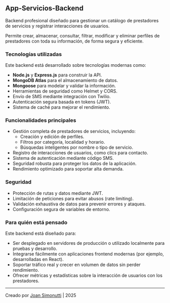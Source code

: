 ## App-Servicios-Backend

Backend profesional diseñado para gestionar un catálogo de prestadores de servicios y registrar interacciones de usuarios.

Permite crear, almacenar, consultar, filtrar, modificar y eliminar perfiles de prestadores con toda su información, de forma segura y eficiente.

### Tecnologías utilizadas

Este backend está desarrollado sobre tecnologías modernas como:

- **Node.js** y **Express.js** para construir la API.
- **MongoDB Atlas** para el almacenamiento de datos.
- **Mongoose** para modelar y validar la información.
- Herramientas de seguridad como Helmet y CORS.
- Envío de SMS mediante integración con Twilio.
- Autenticación segura basada en tokens (JWT).
- Sistema de caché para mejorar el rendimiento.

### Funcionalidades principales

- Gestión completa de prestadores de servicios, incluyendo:
  - Creación y edición de perfiles.
  - Filtros por categoría, localidad y horario.
  - Búsquedas inteligentes por nombre o tipo de servicio.
- Registro de interacciones de usuarios, como clics para contacto.
- Sistema de autenticación mediante código SMS.
- Seguridad robusta para proteger los datos de la aplicación.
- Rendimiento optimizado para soportar alta demanda.

### Seguridad

- Protección de rutas y datos mediante JWT.
- Limitación de peticiones para evitar abusos (rate limiting).
- Validación exhaustiva de datos para prevenir errores y ataques.
- Configuración segura de variables de entorno.

### Para quién está pensado

Este backend está diseñado para:

- Ser desplegado en servidores de producción o utilizado localmente para pruebas y desarrollo.
- Integrarse fácilmente con aplicaciones frontend modernas (por ejemplo, desarrolladas en React).
- Soportar tráfico real y crecer en volumen de datos sin perder rendimiento.
- Ofrecer métricas y estadísticas sobre la interacción de usuarios con los prestadores.

---

Creado por [Joan Simonutti](https://www.linkedin.com/in/joansimonutti/) | 2025

<!--
## App-Servicios-Backend

- Backend profesional diseñado para gestionar un catálogo de prestadores de servicios y registrar interacciones de usuarios.

- Permite crear, almacenar, consultar, filtrar, modificar y eliminar perfiles de prestadores con toda su información.

### Tecnologías utilizadas:

- **Node.js**: Entorno de ejecución JavaScript del lado del servidor.
- **Express.js**: Framework web ligero para construir rutas y manejar peticiones HTTP.
- **MongoDB Atlas**: Base de datos NoSQL en la nube, usada para almacenar los servicios.
- **Mongoose**: ODM (Object Data Modeling) que permite modelar y validar documentos en MongoDB con esquemas.
- **dotenv**: Para manejar variables de entorno sensibles sin exponerlas en el código.
- **Joi**: Librería de validación de datos para entradas (GET, POST, PUT).
- **helmet**: Middleware de seguridad HTTP.
- **compression**: Middleware para comprimir las respuestas y mejorar el rendimiento.
- **morgan**: Middleware para loguear las peticiones HTTP en consola.
- **Node-Cache**: Sistema de cache en memoria para optimizar el rendimiento de las consultas GET a servicios.
- **cors**: Permite habilitar llamadas desde otros dominios (CORS).
- **winston**: Librería de logging profesional para entornos de desarrollo y producción.
- **jsonwebtoken (JWT)**: Para autenticación segura.
- **express-rate-limit**: Para limitar requests y proteger rutas sensibles.
- **twilio**: Para envío de SMS.

## Funcionalidades implementadas

### CRUD de servicios (`/serv`)

- **GET** con filtros avanzados por:

  - Categoría.
  - Localidad.
  - Horario.
  - Urgencias 24hs.
  - Coincidencias parciales por nombre o tipo de servicio (filtros `nombre` y `tipoServicioLike`).
  - Paginación (`limit`, `skip`) y ordenamiento (`sort`).

- **POST** y **PUT** con validación estricta de estructura y formato.
- **DELETE** por ID.
- **Cache inteligente** de 60 segundos para consultas GET de /serv para reducir la carga de MongoDB.

### Registro de clics (`/clic`)

- Registra cuándo un usuario contacta a un prestador.
- Guarda: ID del prestador, tipo de clic, fecha/hora.
- Permite consultar todos los clics registrados y filtrar por ID de prestador.

### Seguridad y profesionalismo

- `helmet`, `cors`, `compression` y `morgan` correctamente aplicados.
- Manejo de errores robusto:

  - 400 para validaciones fallidas.
  - 404 para rutas inválidas.
  - 500 para errores internos.

- Variables de entorno centralizadas en `.env` para separar configuración sensible.
- Código comentado línea por línea, pensado para trabajo en equipo y mantenimiento a largo plazo.
- Uso de JWT para proteger rutas privadas.
- Rate limiting en las rutas `/auth` (máx. 4 requests/hora por IP).
- Logs profesionales con Winston para seguimiento de errores y procesos.

## Autenticación (`/auth`)

- Registro de usuarios mediante SMS.
- Envío de código de verificación al teléfono ingresado.
- Verificación del código y emisión de token JWT.
- Limpieza automática de códigos expirados.

### Endpoints Auth

#### POST `/auth/register`

Envía SMS al número ingresado.

**Body:**

```json
{
  "telefono": "+34624001234"
}
```

**Respuesta (modo desarrollo):**

```json
{
  "mensaje": "Código de verificación enviado (modo desarrollo, SMS simulado).",
  "codigo": "123456"
}
```

#### POST `/auth/verify`

Verifica el código y devuelve un token JWT.

**Body:**

```json
{
  "telefono": "+34624001234",
  "codigo": "123456"
}
```

**Respuesta:**

```json
{
  "mensaje": "Teléfono verificado correctamente.",
  "token": "<jwt-token>"
}
```

#### DELETE `/auth/cleanup`

Elimina códigos de verificación expirados.

**Respuesta:**

```json
{
  "success": true,
  "message": "Códigos expirados eliminados.",
  "usuariosLimpiados": 2
}
```

## Rutas privadas

Ejemplo de ruta privada que requiere token:

```
GET /privado
Authorization: Bearer <jwt-token>
```

**Respuesta:**

```json
{
  "mensaje": "Accediste a una ruta privada con éxito.",
  "usuario": {
    "userId": "...",
    "telefono": "+34624001234"
  }
}
```

## Ejemplo de flujo completo `/clic` vinculado a un servicio

### 1. Crear un servicio

```
POST /serv
```

**Body:**

```json
{
  "nombre": "Pedro López",
  "telefono": "+34624001234",
  "categoria": "Electricidad",
  "tipoServicio": "Instalaciones eléctricas en viviendas",
  "localidad": "Valencia",
  "horaDesde": 8,
  "horaHasta": 18,
  "urgencias24hs": true,
  "localidadesCercanas": false
}
```

### 2. Registrar un clic

```
POST /clic
```

**Body:**

```json
{
  "serviceId": "663c5c6e35f8adcb9ff5d92b",
  "tipo": "WhatsApp"
}
```

### 3. Consultar clics

```
GET /clic
```

**Respuesta:**

```json
[
  {
    "_id": "...",
    "serviceId": "663c5c6e35f8adcb9ff5d92b",
    "tipo": "WhatsApp",
    "createdAt": "...",
    "updatedAt": "..."
  }
]
```

## Ejemplos de errores

**400 Bad Request**

```json
{
  "error": "El campo nombre es obligatorio."
}
```

**404 Not Found**

```json
{
  "error": "Servicio no encontrado"
}
```

**500 Internal Server Error**

```json
{
  "error": "Error interno del servidor"
}
```

## Variables de entorno

| Variable            | Descripción                            |
| ------------------- | -------------------------------------- |
| MONGO_URI           | URI de conexión a MongoDB Atlas        |
| JWT_SECRET          | Clave secreta para firmar tokens       |
| JWT_EXPIRES_IN      | Tiempo de expiración de los tokens JWT |
| TWILIO_ACCOUNT_SID  | SID de cuenta Twilio                   |
| TWILIO_AUTH_TOKEN   | Token de autenticación Twilio          |
| TWILIO_PHONE_NUMBER | Número verificado en Twilio            |
| PORT                | Puerto del servidor                    |

## Estructura de la base de datos

### User

```json
{
  "telefono": "+34624001234",
  "codigoVerificacion": "123456",
  "codigoExpira": "2025-07-14T10:55:00.000Z",
  "verificado": true,
  "createdAt": "2025-07-14T10:45:00.000Z",
  "updatedAt": "2025-07-14T10:50:00.000Z"
}
```

### Service

```json
{
  "nombre": "Pedro López",
  "telefono": "+34624001234",
  "categoria": "Electricidad",
  "tipoServicio": "Instalaciones eléctricas en viviendas",
  "localidad": "Valencia",
  "horaDesde": 8,
  "horaHasta": 18,
  "urgencias24hs": true,
  "localidadesCercanas": false,
  "createdAt": "2025-07-14T10:33:51.265Z",
  "updatedAt": "2025-07-14T10:33:51.265Z"
}
```

### Click

```json
{
  "serviceId": "663c5c6e35f8adcb9ff5d92b",
  "tipo": "WhatsApp",
  "createdAt": "2025-07-14T10:40:10.123Z",
  "updatedAt": "2025-07-14T10:40:10.123Z"
}
```

## Ejemplos de filtros avanzados

### Ordenar por nombre ascendente y horaDesde descendente

```
GET /serv?sort=nombre,-horaDesde
```

### Limitar resultados

```
GET /serv?limit=5
```

### Buscar coincidencia parcial en tipoServicio

```
GET /serv?tipoServicioLike=aire
```

Devuelve todos los servicios donde el tipo de servicio contiene la palabra `aire`.

## Resultado

**Este backend está preparado para:**

- Ejecutarse en producción o localmente sin afectar entornos reales.
- Soportar tráfico real y escalar a grandes volúmenes de datos.
- Integrarse con frontends modernos como React.
- Ofrecer estadísticas reales sobre interacciones con prestadores.

---

<div align="end">

Creado por [Joan Simonutti](https://www.linkedin.com/in/joansimonutti/) | 2025

</div>
 -->
